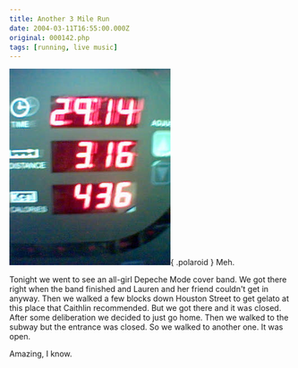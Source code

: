 ```yaml
---
title: Another 3 Mile Run
date: 2004-03-11T16:55:00.000Z
original: 000142.php
tags: [running, live music]
---
```


![img](./3milerun.jpg){ .polaroid }
Meh.

Tonight we went to see an all-girl Depeche Mode cover band. We got there right when the band finished and Lauren and her friend couldn't get in anyway. Then we walked a few blocks down Houston Street to get gelato at this place that Caithlin recommended. But we got there and it was closed. After some deliberation we decided to just go home. Then we walked to the subway but the entrance was closed. So we walked to another one. It was open.

Amazing, I know.
